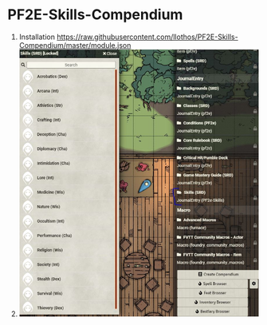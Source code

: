 # PF2E-Skills-Compendium

1. Installation https://raw.githubusercontent.com/llothos/PF2E-Skills-Compendium/master/module.json
2. ![compendium](compendium.jpg)

